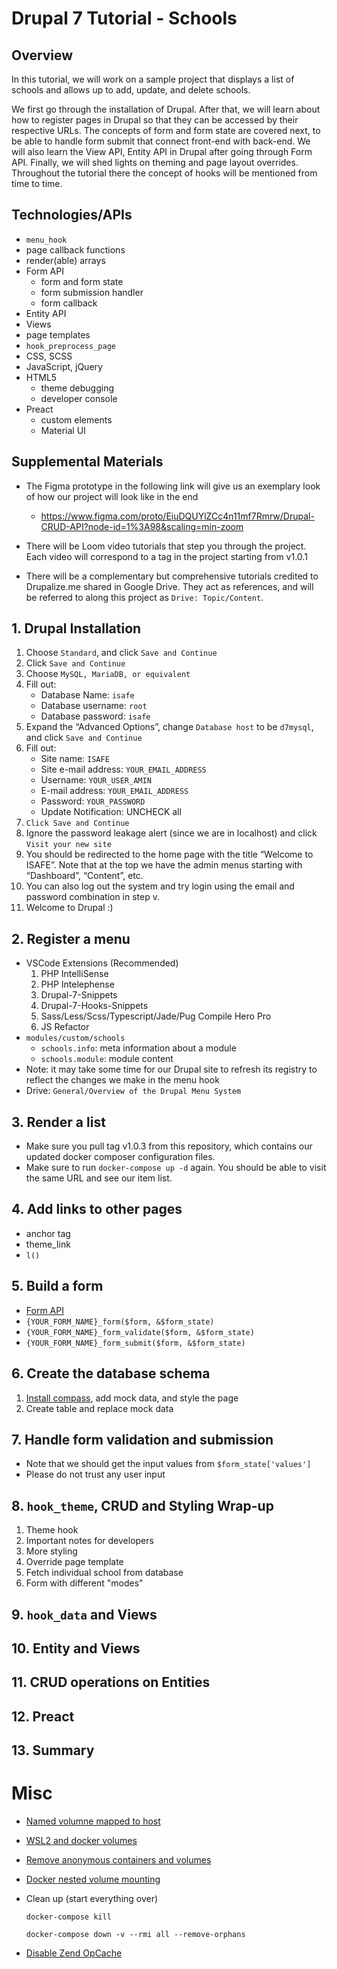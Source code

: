 # Drupal 7 Tutorial - Schools
## Overview
In this tutorial, we will work on a sample project that displays a list of schools and allows up to
add, update, and delete schools.

We first go through the installation of Drupal. After that, we will learn
about how to register pages in Drupal so that they can be accessed by their respective URLs. The
concepts of form and form state are covered next, to be able to handle form submit that
connect front-end with back-end. We will also learn the View API, Entity API in Drupal after going
through Form API. Finally, we will shed lights on theming and page layout overrides. Throughout the
tutorial there the concept of hooks will be mentioned from time to time.

## Technologies/APIs
* `menu_hook`
* page callback functions
* render(able) arrays
* Form API
    * form and form state
    * form submission handler
    * form callback
* Entity API
* Views
* page templates
* `hook_preprocess_page`
* CSS, SCSS
* JavaScript, jQuery
* HTML5
    * theme debugging
    * developer console
* Preact
    * custom elements
    * Material UI

## Supplemental Materials

* The Figma prototype in the following link will give us an exemplary look of how our project will
  look like in the end
    * https://www.figma.com/proto/EiuDQUYlZCc4n11mf7Rmrw/Drupal-CRUD-API?node-id=1%3A98&scaling=min-zoom

* There will be Loom video tutorials that step you through the project. Each video will correspond
  to a tag in the project starting from v1.0.1

* There will be a complementary but comprehensive tutorials credited to Drupalize.me shared in
  Google Drive. They act as references, and will be referred to along this project as `Drive: Topic/Content`.

## 1. Drupal Installation
  1. Choose `Standard`, and click `Save and Continue`
  2. Click `Save and Continue`
  3. Choose `MySQL, MariaDB, or equivalent`
  4. Fill out:
      * Database Name: `isafe`
      * Database username: `root`
      * Database password: `isafe`
  5. Expand the “Advanced Options”, change `Database host` to be `d7mysql`, and click `Save and Continue`
  6. Fill out:
      * Site name: `ISAFE`
      * Site e-mail address: `YOUR_EMAIL_ADDRESS`
      * Username: `YOUR_USER_AMIN`
      * E-mail address: `YOUR_EMAIL_ADDRESS`
      * Password: `YOUR_PASSWORD`
      * Update Notification: UNCHECK all
  7. `Click Save and Continue`
  8. Ignore the password leakage alert (since we are in localhost) and click `Visit your new site`
  9. You should be redirected to the home page with the title “Welcome to ISAFE”. Note that at the top we have the admin menus starting with “Dashboard”, “Content”, etc.
  10. You can also log out the system and try login using the email and password combination in step v.
  11. Welcome to Drupal :)

## 2. Register a menu
  * VSCode Extensions (Recommended)
    1. PHP IntelliSense
    2. PHP Intelephense
    3. Drupal-7-Snippets
    4. Drupal-7-Hooks-Snippets
    5. Sass/Less/Scss/Typescript/Jade/Pug Compile Hero Pro
    6. JS Refactor
  * `modules/custom/schools`
      * `schools.info`: meta information about a module
      * `schools.module`: module content
  * Note: it may take some time for our Drupal site to refresh its registry to reflect the changes we make in the menu hook
  * Drive: `General/Overview of the Drupal Menu System`

## 3. Render a list
  * Make sure you pull tag v1.0.3 from this repository, which contains our updated docker composer configuration files.
  * Make sure to run `docker-compose up -d` again. You should be able to visit the same URL and see our item list.

## 4. Add links to other pages
  * anchor tag
  * theme_link
  * `l()`
## 5. Build a form
* [Form API](https://api.drupal.org/api/drupal/developer%21topics%21forms_api_reference.html/7.x)
* `{YOUR_FORM_NAME}_form($form, &$form_state)`
* `{YOUR_FORM_NAME}_form_validate($form, &$form_state)`
* `{YOUR_FORM_NAME}_form_submit($form, &$form_state)`

## 6. Create the database schema
1. [Install compass](http://compass-style.org/install/), add mock data, and style the page
2. Create table and replace mock data

## 7. Handle form validation and submission
* Note that we should get the input values from `$form_state['values']`
* Please do not trust any user input

## 8. `hook_theme`, CRUD and Styling Wrap-up 
1. Theme hook
2. Important notes for developers
3. More styling
4. Override page template
5. Fetch individual school from database
6. Form with different "modes"

## 9. `hook_data` and Views

## 10. Entity and Views

## 11. CRUD operations on Entities

## 12. Preact

## 13. Summary


# Misc

* [Named volumne mapped to host](https://stackoverflow.com/questions/36387032/how-to-set-a-path-on-host-for-a-named-volume-in-docker-compose-yml/49920624#49920624)


* [WSL2 and docker volumes](https://stackoverflow.com/questions/43181654/locating-data-volumes-in-docker-desktop-windows)



* [Remove anonymous containers and volumes](https://stackoverflow.com/questions/34658836/docker-is-in-volume-in-use-but-there-arent-any-docker-containers)


* [Docker nested volume mounting](https://github.com/docker/for-win/issues/5540)

* Clean up (start everything over)

    `docker-compose kill`

    `docker-compose down -v --rmi all --remove-orphans`

* [Disable Zend OpCache](https://www.woktron.com/secure/knowledgebase/261/Disable-Opcache-for-PHP.html)